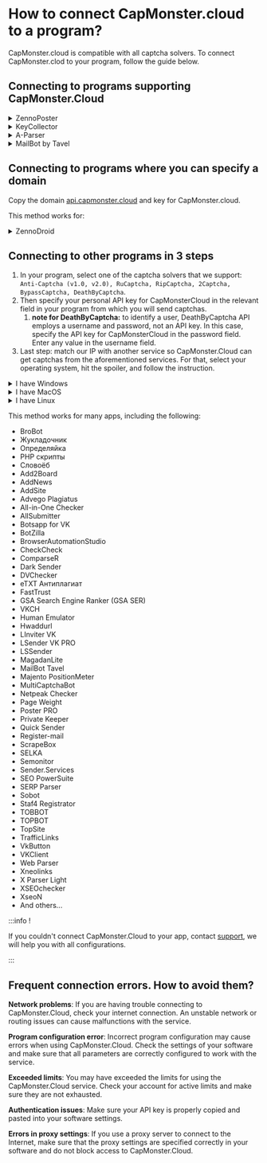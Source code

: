 ﻿# How to connect CapMonster.cloud to a program?
CapMonster.cloud is compatible with all captcha solvers. To connect CapMonster.clod to your program, follow the guide below.
## **Connecting to programs supporting CapMonster.Cloud** 
<details>
    <summary>ZennoPoster</summary>

![](zennoposter.png)

<iframe width="560" height="315" src="https://www.youtube.com/embed/o7rZS88gdjs?si=_lWloPJ_F2hz4edY" title="YouTube video player" frameborder="0" allow="accelerometer; autoplay; clipboard-write; encrypted-media; gyroscope; picture-in-picture; web-share" referrerpolicy="strict-origin-when-cross-origin" allowfullscreen></iframe>
</details>

<details>
    <summary>KeyCollector</summary>

Select “Use CapMonster.cloud” and enter your personal API key.

![](Aspose.Words.65ffb1d6-0a55-415c-84ac-f87a8022a7cc.003.png)
</details>

<details>
    <summary>A-Parser</summary>

To solve a reCAPTCHA, select Util::ReCaptcha2 and specify the key for the Provider field.

![](aparser.png) 

To solve standard captchas, select “Util::Antigate“ and specify “api.capmonster.cloud“ as the value for “Antigate domain“. In the "key" field, specify your personal API key.

![](aparser2.png)
</details>

<details>
    <summary>MailBot by Tavel</summary>

![](Aspose.Words.65ffb1d6-0a55-415c-84ac-f87a8022a7cc.006.png)
</details>

## **Connecting to programs where you can specify a domain**
Copy the domain [api.capmonster.cloud](https://api.capmonster.cloud) and key for CapMonster.cloud.

This method works for:

<details>
    <summary>ZennoDroid</summary>

![](Aspose.Words.65ffb1d6-0a55-415c-84ac-f87a8022a7cc.007.png)
</details>

## **Connecting to other programs in 3 steps**
1. In your program, select one of the captcha solvers that we support:
   `Anti-Captcha (v1.0, v2.0), RuCaptcha, RipCaptcha, 2Captcha, BypassCaptcha, DeathByCaptcha`.
1. Then specify your personal API key for CapMonsterCloud in the relevant field in your program from which you will send captchas.
   1. **note for DeathByCaptcha:** to identify a user, DeathByCaptcha API employs a username and password, not an API key. In this case, specify the API key for CapMonsterCloud in the password field. Enter any value in the username field.
1. Last step: match our IP with another service so CapMonster.Cloud can get captchas from the aforementioned services. For that, select your operating system, hit the spoiler, and follow the instruction.

<details>
    <summary>I have Windows</summary>

Go here: C:\Windows\System32\drivers\etc\ and find the file **hosts**. Open it with Notepad and add the following lines to the document end:

```
# capmonster.cloud begin

65.21.216.235 rucaptcha.com

65.21.216.235 ripcaptcha.com

65.21.216.235 imacros2.rucaptcha.com

65.21.216.235 2captcha.com

65.21.216.235 imacros2.2captcha.com

65.21.216.235 dc.antigate.com

65.21.216.235 anti-captcha.net

65.21.216.235 antigate.com

65.21.216.235 anticaptcha.com

65.21.216.235 www.anti-captcha.net

65.21.216.235 www.antigate.com

65.21.216.235 www.anticaptcha.com

65.21.216.235 anti-captcha.com

65.21.216.235 api.anti-captcha.com

65.21.216.235 bypasscaptcha.com

65.21.216.235 www.bypasscaptcha.com

65.21.216.235 api.dbcapi.me

65.21.216.235 api.deathbycaptcha.com

65.21.216.235 api.deathbycaptcha.eu

65.21.216.235 api.dbc.me

# capmonster.cloud end
```
Save.
:::info
In some cases, you may need admin rights to save the file. In this case, you will have to follow this simple instructions:

1. Start typing "Notepad" in the search bar of your taskbar. Once the result is found, RMB-click on it and click "Run as administrator."

  ![](Aspose.Words.65ffb1d6-0a55-415c-84ac-f87a8022a7cc.008.png)

1. In the Notepad upper menu, click File — Open and specify the path to "hosts": *C:\Windows\System32\drivers\etc.* If there are several files with this name in the folder, open the file that has no extension.
1. Make changes to "hosts" and then save the file in the menu.
:::

Try visiting any of these domains. If everything is correct, a white page will open. If you couldn't do it, contact [support](https://helpdesk.zennolab.com/conversation/new), we will help you with all configurations!
</details>

<details>
    <summary>I have MacOS</summary>

Open Terminal via Spotlight or Launchpad.

![](Aspose.Words.65ffb1d6-0a55-415c-84ac-f87a8022a7cc.009.png) 

In the application window, enter the command for opening Nano text editor: `sudo nano /etc/hosts`

After you enter the command, click Enter, type your admin password, and hit Enter again.  

:::info
The process of entering the admin password is not shown. Just enter the password, click Enter, and you will get into the system. 
:::

Now you are in Nano text editor.

:::info
Neither mouse nor trackpad work here. You can only use the keyboard.
:::

Add the following lines to the end of the document:

```
# capmonster.cloud begin

65.21.216.235 rucaptcha.com

65.21.216.235 ripcaptcha.com

65.21.216.235 imacros2.rucaptcha.com

65.21.216.235 2captcha.com

65.21.216.235 imacros2.2captcha.com

65.21.216.235 dc.antigate.com

65.21.216.235 anti-captcha.net

65.21.216.235 antigate.com

65.21.216.235 anticaptcha.com

65.21.216.235 www.anti-captcha.net

65.21.216.235 www.antigate.com

65.21.216.235 www.anticaptcha.com

65.21.216.235 anti-captcha.com

65.21.216.235 api.anti-captcha.com

65.21.216.235 bypasscaptcha.com

65.21.216.235 www.bypasscaptcha.com

65.21.216.235 api.dbcapi.me

65.21.216.235 api.deathbycaptcha.com

65.21.216.235 api.deathbycaptcha.eu

65.21.216.235 api.dbc.me

# capmonster.cloud end
```

After changes are made, click Ctrl+O to apply them. After that, click Ctrl+X and Enter to leave the editor.

To see the changes, clear the DNS cache. For that, enter the command: `sudo killall -HUP mDNSResponder`. It will clear the DNS cache on your Mac, and the operating system will see the changes in Hosts.

Try visiting any of these domains. If everything is correct, a white page will open. If you couldn't do it, contact [support](https://helpdesk.zennolab.com/conversation/new), we will help you with all configurations.
</details>

<details>
    <summary>I have Linux</summary>

In the application window, enter the command for opening Nano text editor: `sudo nano /etc/hosts`

After you enter the command, click Enter. Now you are in Nano text editor.  

Add the following lines to the end of the document:
```
# capmonster.cloud begin

65.21.216.235 rucaptcha.com

65.21.216.235 ripcaptcha.com

65.21.216.235 imacros2.rucaptcha.com

65.21.216.235 2captcha.com

65.21.216.235 imacros2.2captcha.com

65.21.216.235 dc.antigate.com

65.21.216.235 anti-captcha.net

65.21.216.235 antigate.com

65.21.216.235 anticaptcha.com

65.21.216.235 www.anti-captcha.net

65.21.216.235 www.antigate.com

65.21.216.235 www.anticaptcha.com

65.21.216.235 anti-captcha.com

65.21.216.235 api.anti-captcha.com

65.21.216.235 bypasscaptcha.com

65.21.216.235 www.bypasscaptcha.com

65.21.216.235 api.dbcapi.me

65.21.216.235 api.deathbycaptcha.com

65.21.216.235 api.deathbycaptcha.eu

65.21.216.235 api.dbc.me

# capmonster.cloud end
```

After changes are made, click Ctrl+X and then Y to apply them.  

Try visiting any of these domains. If everything is correct, a white page will open. If you couldn't do it, contact [support](https://helpdesk.zennolab.com/conversation/new), we will help you with all configurations.
</details>

This method works for many apps, including the following:

- BroBot
- Жукладочник
- Определяйка
- PHP скрипты
- Словоёб
- Add2Board
- AddNews
- AddSite
- Advego Plagiatus
- All-in-One Checker
- AllSubmitter
- Botsapp for VK
- BotZilla
- BrowserAutomationStudio
- CheckCheck
- ComparseR
- Dark Sender
- DVChecker
- eTXT Антиплагиат
- FastTrust
- GSA Search Engine Ranker (GSA SER)
- VKCH
- Human Emulator
- Hwaddurl
- LInviter VK
- LSender VK PRO
- LSSender
- MagadanLite
- MailBot Tavel
- Majento PositionMeter
- MultiCaptchaBot
- Netpeak Checker
- Page Weight
- Poster PRO
- Private Keeper
- Quick Sender
- Register-mail
- ScrapeBox
- SELKA
- Semonitor
- Sender.Services
- SEO PowerSuite
- SERP Parser
- Sobot
- Staf4 Registrator
- TOBBOT
- TOPBOT
- TopSite
- TrafficLinks
- VkButton
- VKClient
- Web Parser
- Xneolinks
- X Parser Light
- XSEOchecker
- XseoN
- And others...

:::info !

If you couldn't connect CapMonster.Cloud to your app, contact [support](https://helpdesk.zennolab.com/conversation/new), we will help you with all configurations.

:::

[ref1]: Aspose.Words.65ffb1d6-0a55-415c-84ac-f87a8022a7cc.001.png

## **Frequent connection errors. How to avoid them?**

**Network problems**: If you are having trouble connecting to CapMonster.Cloud, check your internet connection. An unstable network or routing issues can cause malfunctions with the service.

**Program configuration error**: Incorrect program configuration may cause errors when using CapMonster.Cloud. Check the settings of your software and make sure that all parameters are correctly configured to work with the service.

**Exceeded limits**: You may have exceeded the limits for using the CapMonster.Cloud service. Check your account for active limits and make sure they are not exhausted.

**Authentication issues**: Make sure your API key is properly copied and pasted into your software settings.

**Errors in proxy settings**: If you use a proxy server to connect to the Internet, make sure that the proxy settings are specified correctly in your software and do not block access to CapMonster.Cloud.
